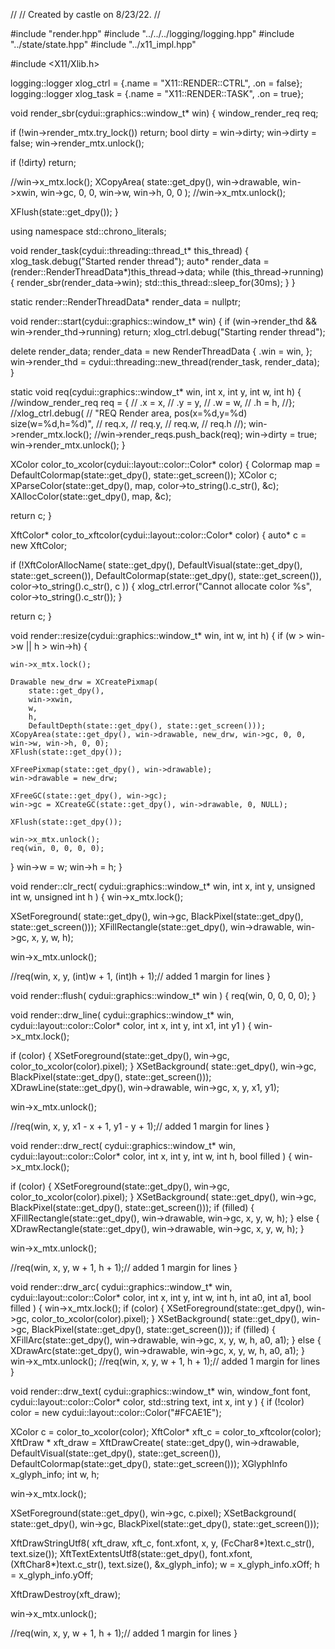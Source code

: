 //
// Created by castle on 8/23/22.
//

#include "render.hpp"
#include "../../../logging/logging.hpp"
#include "../state/state.hpp"
#include "../x11_impl.hpp"

#include <X11/Xlib.h>

logging::logger xlog_ctrl = {.name = "X11::RENDER::CTRL", .on = false};
logging::logger xlog_task = {.name = "X11::RENDER::TASK", .on = true};

void render_sbr(cydui::graphics::window_t* win) {
  window_render_req req;
  
  if (!win->render_mtx.try_lock())
    return;
  bool dirty = win->dirty;
  win->dirty = false;
  win->render_mtx.unlock();
  
  if (!dirty)
    return;
  
  //win->x_mtx.lock();
  XCopyArea(
      state::get_dpy(),
      win->drawable,
      win->xwin,
      win->gc,
      0, 0,
      win->w, win->h,
      0, 0
  );
  //win->x_mtx.unlock();
  
  XFlush(state::get_dpy());
}

using namespace std::chrono_literals;

void render_task(cydui::threading::thread_t* this_thread) {
  xlog_task.debug("Started render thread");
  auto* render_data = (render::RenderThreadData*)this_thread->data;
  while (this_thread->running) {
    render_sbr(render_data->win);
    std::this_thread::sleep_for(30ms);
  }
}

static render::RenderThreadData* render_data = nullptr;

void render::start(cydui::graphics::window_t* win) {
  if (win->render_thd && win->render_thd->running)
    return;
  xlog_ctrl.debug("Starting render thread");
  
  delete render_data;
  render_data = new RenderThreadData {
      .win = win,
  };
  win->render_thd = cydui::threading::new_thread(render_task, render_data);
}

static void req(cydui::graphics::window_t* win, int x, int y, int w, int h) {
  //window_render_req req = {
  //    .x = x,
  //    .y = y,
  //    .w = w,
  //    .h = h,
  //};
  //xlog_ctrl.debug(
  //    "REQ Render area, pos(x=%d,y=%d) size(w=%d,h=%d)",
  //    req.x,
  //    req.y,
  //    req.w,
  //    req.h
  //);
  win->render_mtx.lock();
  //win->render_reqs.push_back(req);
  win->dirty = true;
  win->render_mtx.unlock();
}

XColor color_to_xcolor(cydui::layout::color::Color* color) {
  Colormap map = DefaultColormap(state::get_dpy(), state::get_screen());
  XColor   c;
  XParseColor(state::get_dpy(), map, color->to_string().c_str(), &c);
  XAllocColor(state::get_dpy(), map, &c);
  
  return c;
}

XftColor* color_to_xftcolor(cydui::layout::color::Color* color) {
  auto* c = new XftColor;
  
  if (!XftColorAllocName(
      state::get_dpy(),
      DefaultVisual(state::get_dpy(), state::get_screen()),
      DefaultColormap(state::get_dpy(), state::get_screen()),
      color->to_string().c_str(),
      c
  )) {
    xlog_ctrl.error("Cannot allocate color %s", color->to_string().c_str());
  }
  
  return c;
}

void render::resize(cydui::graphics::window_t* win, int w, int h) {
  if (w > win->w || h > win->h) {
    
    win->x_mtx.lock();
    
    Drawable new_drw = XCreatePixmap(
        state::get_dpy(),
        win->xwin,
        w,
        h,
        DefaultDepth(state::get_dpy(), state::get_screen()));
    XCopyArea(state::get_dpy(), win->drawable, new_drw, win->gc, 0, 0, win->w, win->h, 0, 0);
    XFlush(state::get_dpy());
    
    XFreePixmap(state::get_dpy(), win->drawable);
    win->drawable = new_drw;
    
    XFreeGC(state::get_dpy(), win->gc);
    win->gc = XCreateGC(state::get_dpy(), win->drawable, 0, NULL);
    
    XFlush(state::get_dpy());
    
    win->x_mtx.unlock();
    req(win, 0, 0, 0, 0);
  }
  win->w = w;
  win->h = h;
}

void render::clr_rect(
    cydui::graphics::window_t* win,
    int x,
    int y,
    unsigned int w,
    unsigned int h
) {
  win->x_mtx.lock();
  
  XSetForeground(
      state::get_dpy(),
      win->gc,
      BlackPixel(state::get_dpy(), state::get_screen()));
  XFillRectangle(state::get_dpy(), win->drawable, win->gc, x, y, w, h);
  
  win->x_mtx.unlock();
  
  //req(win, x, y, (int)w + 1, (int)h + 1);// added 1 margin for lines
}

void render::flush(
    cydui::graphics::window_t* win
) {
  req(win, 0, 0, 0, 0);
}

void render::drw_line(
    cydui::graphics::window_t* win,
    cydui::layout::color::Color* color,
    int x,
    int y,
    int x1,
    int y1
) {
  win->x_mtx.lock();
  
  if (color) {
    XSetForeground(state::get_dpy(), win->gc, color_to_xcolor(color).pixel);
  }
  XSetBackground(
      state::get_dpy(),
      win->gc,
      BlackPixel(state::get_dpy(), state::get_screen()));
  XDrawLine(state::get_dpy(), win->drawable, win->gc, x, y, x1, y1);
  
  win->x_mtx.unlock();
  
  //req(win, x, y, x1 - x + 1, y1 - y + 1);// added 1 margin for lines
}

void render::drw_rect(
    cydui::graphics::window_t* win,
    cydui::layout::color::Color* color,
    int x,
    int y,
    int w,
    int h,
    bool filled
) {
  win->x_mtx.lock();
  
  if (color) {
    XSetForeground(state::get_dpy(), win->gc, color_to_xcolor(color).pixel);
  }
  XSetBackground(
      state::get_dpy(),
      win->gc,
      BlackPixel(state::get_dpy(), state::get_screen()));
  if (filled) {
    XFillRectangle(state::get_dpy(), win->drawable, win->gc, x, y, w, h);
  } else {
    XDrawRectangle(state::get_dpy(), win->drawable, win->gc, x, y, w, h);
  }
  
  win->x_mtx.unlock();
  
  //req(win, x, y, w + 1, h + 1);// added 1 margin for lines
}

void render::drw_arc(
    cydui::graphics::window_t* win,
    cydui::layout::color::Color* color,
    int x,
    int y,
    int w,
    int h,
    int a0,
    int a1,
    bool filled
) {
  win->x_mtx.lock();
  if (color) {
    XSetForeground(state::get_dpy(), win->gc, color_to_xcolor(color).pixel);
  }
  XSetBackground(
      state::get_dpy(),
      win->gc,
      BlackPixel(state::get_dpy(), state::get_screen()));
  if (filled) {
    XFillArc(state::get_dpy(), win->drawable, win->gc, x, y, w, h, a0, a1);
  } else {
    XDrawArc(state::get_dpy(), win->drawable, win->gc, x, y, w, h, a0, a1);
  }
  win->x_mtx.unlock();
  //req(win, x, y, w + 1, h + 1);// added 1 margin for lines
}

void render::drw_text(
    cydui::graphics::window_t* win,
    window_font font,
    cydui::layout::color::Color* color,
    std::string text,
    int x,
    int y
) {
  if (!color)
    color = new cydui::layout::color::Color("#FCAE1E");
  
  XColor c = color_to_xcolor(color);
  XftColor* xft_c    = color_to_xftcolor(color);
  XftDraw * xft_draw = XftDrawCreate(
      state::get_dpy(), win->drawable, DefaultVisual(state::get_dpy(), state::get_screen()),
      DefaultColormap(state::get_dpy(), state::get_screen()));
  XGlyphInfo x_glyph_info;
  int        w, h;
  
  win->x_mtx.lock();
  
  XSetForeground(state::get_dpy(), win->gc, c.pixel);
  XSetBackground(
      state::get_dpy(),
      win->gc,
      BlackPixel(state::get_dpy(), state::get_screen()));
  
  XftDrawStringUtf8(
      xft_draw, xft_c, font.xfont, x, y, (FcChar8*)text.c_str(), text.size());
  XftTextExtentsUtf8(state::get_dpy(), font.xfont, (XftChar8*)text.c_str(), text.size(), &x_glyph_info);
  w = x_glyph_info.xOff;
  h = x_glyph_info.yOff;
  
  XftDrawDestroy(xft_draw);
  
  win->x_mtx.unlock();
  
  //req(win, x, y, w + 1, h + 1);// added 1 margin for lines
}
